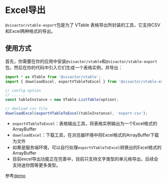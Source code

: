 # Excel导出

`@visactor/vtable-export`包是为了 VTable 表格导出所封装的工具，它支持CSV和Excel两种格式的导出。

## 使用方式
首先，你需要在你的应用中安装`@visactor/vtable`和`@visactor/vtable-export`包，然后在你的代码中引入它们生成一个表格实例，并导出：

```js
import * as VTable from '@visactor/vtable';
import { downloadExcel, exportVTableToExcel } from '@visactor/vtable-export';

// config option
// ......
const tableInstance = new VTable.ListTable(option);

// donload csv file
downloadExcel(exportVTableToExcel(tableInstance), 'export-csv');
```

* `exportVTableToExcel`：表格输出工具，将表格实例输出为一个Excel格式的ArrayBuffer
* `downloadExcel`：下载工具，在浏览器环境中将Excel格式的ArrayBuffer下载为文件
* 如果是服务端环境，可以自行处理`exportVTableToExcel`转换出的Excel格式的ArrayBuffer
* 目前excel导出功能正在完善中，目前只支持文字类型的单元格导出，后续会支持迷你图等更多类型。

参考[demo](https://codesandbox.io/p/sandbox/vtable-export-j7k9j4)
